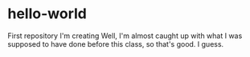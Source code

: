 # hello-world
First repository I'm creating
Well, I'm almost caught up with what I was supposed to have done before this class, so that's good. I guess.
